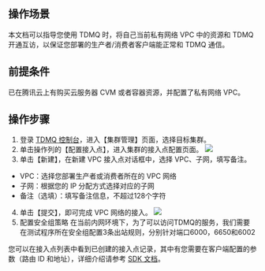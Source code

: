 ## 操作场景

本文档可以指导您使用 TDMQ 时，将自己当前私有网络 VPC 中的资源和 TDMQ 开通互访，以保证您部署的生产者/消费者客户端能正常和 TDMQ 通信。


## 前提条件
已在腾讯云上有购买云服务器 CVM 或者容器资源，并配置了私有网络 VPC。


## 操作步骤
1. 登录 [TDMQ 控制台](https://console.cloud.tencent.com/tdmq)，进入【集群管理】页面，选择目标集群。
2. 单击操作列的【配置接入点】，进入集群的接入点配置页面。
![](https://main.qcloudimg.com/raw/104419df9465c251b3cb819fa828a682.png)
3. 单击【新建】，在新建 VPC 接入点对话框中，选择 VPC、子网，填写备注。
 - VPC：选择您部署生产者或消费者所在的 VPC 网络
 - 子网：根据您的 IP 分配方式选择对应的子网
 - 备注（选填）：填写备注信息，不超过128个字符
4. 单击【提交】，即可完成 VPC 网络的接入。
![](https://main.qcloudimg.com/raw/cae731416cf6a101638074bc448a5635.png)
5. 配置安全组策略
在当前内网环境下，为了可以访问TDMQ的服务，我们需要在测试程序所在安全组配置3条出站规则，分别针对端口6000，6650和6002

您可以在接入点列表中看到已创建的接入点记录，其中有您需要在客户端配置的参数（路由 ID 和地址），详细介绍请参考 [SDK 文档](https://cloud.tencent.com/document/product/1179/44831)。
